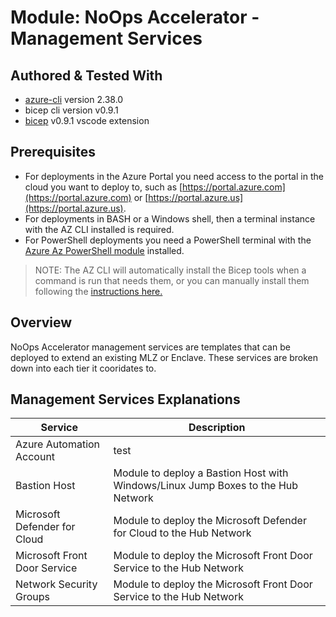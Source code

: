 # Module: NoOps Accelerator - Management Services

## Authored & Tested With

* [azure-cli](https://docs.microsoft.com/en-us/cli/azure/install-azure-cli) version 2.38.0
* bicep cli version v0.9.1
* [bicep](https://marketplace.visualstudio.com/items?itemName=ms-azuretools.vscode-bicep) v0.9.1 vscode extension

## Prerequisites

* For deployments in the Azure Portal you need access to the portal in the cloud you want to deploy to, such as [https://portal.azure.com](https://portal.azure.com) or [https://portal.azure.us](https://portal.azure.us).
* For deployments in BASH or a Windows shell, then a terminal instance with the AZ CLI installed is required.
* For PowerShell deployments you need a PowerShell terminal with the [Azure Az PowerShell module](https://docs.microsoft.com/en-us/powershell/azure/what-is-azure-powershell) installed.

> NOTE: The AZ CLI will automatically install the Bicep tools when a command is run that needs them, or you can manually install them following the [instructions here.](https://docs.microsoft.com/en-us/azure/azure-resource-manager/bicep/install#azure-cli)

## Overview

NoOps Accelerator management services are templates that can be deployed to extend an existing MLZ or Enclave. These services are broken down into each tier it cooridates to.

## Management Services Explanations

Service | Description
------- | -----------
Azure Automation Account | test
Bastion Host | Module to deploy a Bastion Host with Windows/Linux Jump Boxes to the Hub Network
Microsoft Defender for Cloud | Module to deploy the Microsoft Defender for Cloud to the Hub Network
Microsoft Front Door Service | Module to deploy the Microsoft Front Door Service to the Hub Network
Network Security Groups | Module to deploy the Microsoft Front Door Service to the Hub Network

